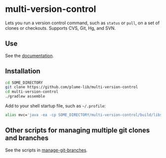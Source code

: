 # multi-version-control

Lets you run a version control command, such as `status` or `pull`, on
a set of clones or checkouts.  Supports CVS, Git, Hg, and SVN.

## Use

See the [documentation](http://plumelib.org/multi-version-control/api/org/plumelib/multiversioncontrol/MultiVersionControl.html).

## Installation

```sh
cd SOME_DIRECTORY
git clone https://github.com/plume-lib/multi-version-control
cd multi-version-control
./gradlew assemble
```

Add to your shell startup file, such as `~/.profile`:

<!-- markdownlint-disable MD013 --><!-- long lines -->
```sh
alias mvc='java -ea -cp SOME_DIRECTORY/multi-version-control/build/libs/multi-version-control-all.jar org.plumelib.multiversioncontrol.MultiVersionControl'
```
<!-- markdownlint-enable MD013 --><!-- long lines -->

## Other scripts for managing multiple git clones and branches

See the scripts in [manage-git-branches](https://github.com/plume-lib/manage-git-branches).
